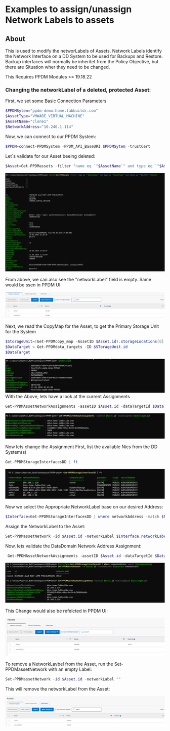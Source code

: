 # Examples to assign/unassign Network Labels to assets

## About
This is used to modify the networLabels of Assets. Network Labels identify the Network Interface on a DD System to be used for Backups and Restore.
Backup interfaces will normally be inheritet from the Policy Objective, but there are Situation wher they need to be changed.

This Requires PPDM Modules >= 19.18.22

### Changing the networkLabel of a deleted, protected Asset:
First, we set some Basic Connection Parameters



```Powershell
$PPDMSytem="ppdm-demo.home.labbuildr.com" 
$AssetType="VMWARE_VIRTUAL_MACHINE"
$AssetName="clone1"
$NetworkAddress="10.240.1.114"
```
Now, we can connect to our PPDM System:

```Powershell
$PPDM=connect-PPDMSystem -PPDM_API_BaseURI $PPDMSytem -trustCert 
```

Let`s validate for our Asset beeing deleted:

```Powershell
$Asset=Get-PPDMassets -filter "name eq `"$AssetName`" and type eq `"$AssetType`" and status eq `"DELETED`"";$Asset
```

![alt text](image-1.png)


From above, we can also see the "networkLabel" field is empty.
Same would be ssen in PPDM UI: 

![alt text](image-4.png)

Next, we read the CopyMap for the Asset, to get the Primary Storage Unit for the System

```Powershell
$StorageUnit=(Get-PPDMcopy_map -AssetID $Asset.id).storageLocations[0].storageUnits
$DataTarget = Get-PPDMdata_targets -ID $STorageUnit.id
$DataTarget
```
![alt text](image-2.png)
With the Above, lets have a look at the current Assignments

```Powershell
Get-PPDMAssetNetworkAssignments -assetID $Asset.id -dataTargetId $DataTarget.id
``` 

![alt text](image-3.png)

Now lets change the Assignment
First, list the available Nics from the DD System(s)

```Powershell
Get-PPDMStorageInterfacesDD | ft
```

![alt text](image-5.png)

Now we select the Appropriate NetworkLabel base on our desired Address:


```Powershell
$Interface=Get-PPDMStorageInterfacesDD | where networkAddress -match $NetworkAddress
```
Assign the NetworkLabel to the Asset:

```Powershell
Set-PPDMassetNetwork -id $Asset.id -networkLabel $Interface.networkLabel
```


Now, lets validate the DataDomain Network Address Assignment:

```Powershell
 Get-PPDMAssetNetworkAssignments -assetID $Asset.id -dataTargetId $DataTarget.id
```

![alt text](image-6.png)

This Change would also be refelcted in PPDM UI:

![alt text](image-7.png)

To remove a NetworkLavbel from the Asset, run the Set-PPDMassetNetwork with an empty Label:

```Powershell
Set-PPDMassetNetwork -id $Asset.id -networkLabel ""
```

This will remove the networkLabel from the Asset:

![alt text](image-8.png)